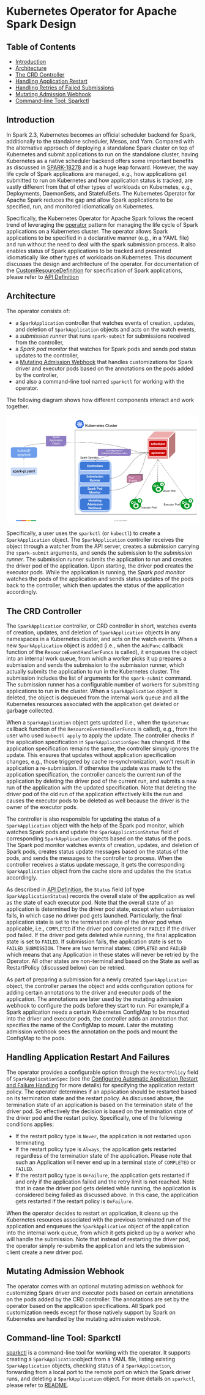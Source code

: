# Kubernetes Operator for Apache Spark Design

## Table of Contents
* [Introduction](#introduction)
* [Architecture](#architecture)
* [The CRD Controller](#the-crd-controller)
* [Handling Application Restart](#handling-application-restart)
* [Handling Retries of Failed Submissions](#handling-retries-of-failed-submissions)
* [Mutating Admission Webhook](#mutating-admission-webhook)
* [Command-line Tool: Sparkctl](#command-line-tool:-sparkctl)

## Introduction

In Spark 2.3, Kubernetes becomes an official scheduler backend for Spark, additionally to the standalone scheduler, Mesos, and Yarn. Compared with the alternative approach of deploying a standalone Spark cluster on top of Kubernetes and submit applications to run on the standalone cluster, having Kubernetes as a native scheduler backend offers some important benefits as discussed in [SPARK-18278](https://issues.apache.org/jira/browse/SPARK-18278) and is a huge leap forward. However, the way life cycle of Spark applications are managed, e.g., how applications get submitted to run on Kubernetes and how application status is tracked, are vastly different from that of other types of workloads on Kubernetes, e.g., Deployments, DaemonSets, and StatefulSets. The Kubernetes Operator for Apache Spark reduces the gap and allow Spark applications to be specified, run, and monitored idiomatically on Kubernetes.

Specifically, the Kubernetes Operator for Apache Spark follows the recent trend of leveraging the [operator](https://coreos.com/blog/introducing-operators.html) pattern for managing the life cycle of Spark applications on a Kubernetes cluster. The operator allows Spark applications to be specified in a declarative manner (e.g., in a YAML file) and run without the need to deal with the spark submission process. It also enables status of Spark applications to be tracked and presented idiomatically like other types of workloads on Kubernetes. This document discusses the design and architecture of the operator. For documentation of the [CustomResourceDefinition](https://kubernetes.io/docs/concepts/api-extension/custom-resources/) for specification of Spark applications, please refer to [API Definition](api.md)      

## Architecture

The operator consists of:
* a `SparkApplication` controller that watches events of creation, updates, and deletion of 
`SparkApplication` objects and acts on the watch events,
* a *submission runner* that runs `spark-submit` for submissions received from the controller,
* a *Spark pod monitor* that watches for Spark pods and sends pod status updates to the controller,
* a [Mutating Admission Webhook](https://kubernetes.io/docs/reference/access-authn-authz/extensible-admission-controllers/) that handles customizations for Spark driver and executor pods based on the annotations on the pods added by the controller,
* and also a command-line tool named `sparkctl` for working with the operator. 

The following diagram shows how different components interact and work together.

![Architecture Diagram](architecture-diagram.png)

Specifically, a user uses the `sparkctl` (or `kubectl`) to create a `SparkApplication` object. The `SparkApplication` controller receives the object through a watcher from the API server, creates a submission carrying the `spark-submit` arguments, and sends the submission to the *submission runner*. The submission runner submits the application to run and creates the driver pod of the application. Upon starting, the driver pod creates the executor pods. While the application is running, the *Spark pod monitor* watches the pods of the application and sends status updates of the pods back to the controller, which then updates the status of the application accordingly. 

## The CRD Controller

The `SparkApplication` controller, or CRD controller in short, watches events of creation, updates, and deletion of `SparkApplication` objects in any namespaces in a Kubernetes cluster, and acts on the watch events. When a new `SparkApplication` object is added (i.e., when the `AddFunc` callback function of the `ResourceEventHandlerFuncs` is called), it enqueues the object into an internal work queue, from which a worker picks it up prepares a submission and sends the submission to the submission runner, which actually submits the application to run in the Kubernetes cluster. The submission includes the list of arguments for the `spark-submit` command. The submission runner has a configurable number of workers for submitting applications to run in the cluster. When a `SparkApplication` object is deleted, the object is dequeued from the internal work queue and all the Kubernetes resources associated with the application get deleted or garbage collected.

When a `SparkApplication` object gets updated (i.e., when the `UpdateFunc` callback function of the `ResourceEventHandlerFuncs` is called), e.g., from the user who used `kubectl apply` to apply the update. The controller checks if the application specification in `SparkApplicationSpec` has changed. If the application specification remains the same, the controller simply ignores the update. This ensures that updates without application specification changes, e.g., those triggered by cache re-synchronization, won't result in application a re-submission. If otherwise the update was made to the application specification, the controller cancels the current run of the application by deleting the driver pod of the current run, and submits a new run of the application with the updated specification. Note that deleting the driver pod of the old run of the application effectively kills the run and causes the executor pods to be deleted as well because the driver is the owner of the executor pods. 

The controller is also responsible for updating the status of a `SparkApplication` object with the help of the Spark pod monitor, which watches Spark pods and update the `SparkApplicationStatus` field of corresponding `SparkApplication` objects based on the status of the pods. The Spark pod monitor watches events of creation, updates, and deletion of Spark pods, creates status update messages based on the status of the pods, and sends the messages to the controller to process. When the controller receives a status update message, it gets the corresponding `SparkApplication` object from the cache store and updates the the `Status` accordingly. 

As described in [API Definition](api.md), the `Status` field (of type `SparkApplicationStatus`) records the overall state of the application as well as the state of each executor pod. Note that the overall state of an application is determined by the driver pod state, except when submission fails, in which case no driver pod gets launched. Particularly, the final application state is set to the termination state of the driver pod when applicable, i.e., `COMPLETED` if the driver pod completed or `FAILED` if the driver pod failed. If the driver pod gets deleted while running, the final application state is set to `FAILED`. If submission fails, the application state is set to `FAILED_SUBMISSION`.  There are two terminal states: `COMPLETED` and `FAILED` which means that any Application in these states will never be retried by the Operator. All other states are non-terminal and based on the State as well as RestartPolicy (discussed below) can be retried.

As part of preparing a submission for a newly created `SparkApplication` object, the controller parses the object and adds configuration options for adding certain annotations to the driver and executor pods of the application. The annotations are later used by the mutating admission webhook to configure the pods before they start to run. For example,if a Spark application needs a certain Kubernetes ConfigMap to be mounted into the driver and executor pods, the controller adds an annotation that specifies the name of the ConfigMap to mount. Later the mutating admission webhook sees the annotation on the pods and mount the ConfigMap to the pods.

## Handling Application Restart And Failures

The operator provides a configurable option through the `RestartPolicy` field of `SparkApplicationSpec` (see the [Configuring Automatic Application Restart and Failure Handling](user-guide.md) for more details) for specifying the application restart policy. The operator determines if an application should be restarted based on its termination state and the restart policy. As discussed above, the termination state of an application is based on the termination state of the driver pod. So effectively the decision is based on the termination state of the driver pod and the restart policy. Specifically, one of the following conditions applies:

* If the restart policy type is `Never`, the application is not restarted upon terminating.
* If the restart policy type is `Always`, the application gets restarted regardless of the termination state of the application. Please note that such an Application will never end up in a terminal state of `COMPLETED` or `FAILED`.
* If the restart policy type  is `OnFailure`, the application gets restarted if and only if the application failed and the retry limit is not reached. Note that in case the driver pod gets deleted while running, the application is considered being failed as discussed above. In this case, the application gets restarted if the restart policy is `OnFailure`.

When the operator decides to restart an application, it cleans up the Kubernetes resources associated with the previous terminated run of the application and enqueues the `SparkApplication` object of the application into the internal work queue, from which it gets picked up by a worker who will handle the submission. Note that instead of restarting the driver pod, the operator simply re-submits the application and lets the submission client create a new driver pod.

## Mutating Admission Webhook

The operator comes with an optional mutating admission webhook for customizing Spark driver and executor pods based on certain annotations on the pods added by the CRD controller. The annotations are set by the operator based on the application specifications. All Spark pod customization needs except for those natively support by Spark on Kubernetes are handled by the mutating admission webhook.

## Command-line Tool: Sparkctl 

[sparkctl](../sparkctl/README.md) is a command-line tool for working with the operator. It supports creating a `SparkApplication`object from a YAML file, listing existing `SparkApplication` objects, checking status of a `SparkApplication`, forwarding from a local port to the remote port on which the Spark driver runs, and deleting a `SparkApplication` object. For more details on `sparkctl`, please refer to [README](../sparkctl/README.md). 
